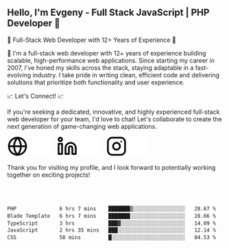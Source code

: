 ## Hello, I'm Evgeny - Full Stack JavaScript | PHP Developer 👋

🚀 Full-Stack Web Developer with 12+ Years of Experience 🚀

👋 I'm a full-stack web developer with 12+ years of experience building scalable, high-performance web applications. Since starting my career in 2007, I've honed my skills across the stack, staying adaptable in a fast-evolving industry. I take pride in writing clean, efficient code and delivering solutions that prioritize both functionality and user experience.

📈 Let's Connect! 📈

If you're seeking a dedicated, innovative, and highly experienced full-stack web developer for your team, I'd love to chat! Let's collaborate to create the next generation of game-changing web applications.

[![website](./img/globe-light.svg)](https://tradiry.com#gh-light-mode-only)
[![website](./img/globe-dark.svg)](https://tradiry.com#gh-dark-mode-only)
&nbsp;&nbsp;
[![website](./img/linkedin-light.svg)](https://www.linkedin.com/in/etulikov#gh-light-mode-only)
[![website](./img/linkedin-dark.svg)](https://www.linkedin.com/in/etulikov#gh-dark-mode-only)
&nbsp;&nbsp;
[![website](./img/instagram-light.svg)](https://www.instagram.com/evgenytulikov/#gh-light-mode-only)
[![website](./img/instagram-dark.svg)](https://www.instagram.com/evgenytulikov/#gh-dark-mode-only)

Thank you for visiting my profile, and I look forward to potentially working together on exciting projects!

<br />
<br />

<!--START_SECTION:waka-->

```txt
PHP              6 hrs 7 mins    ███████▒░░░░░░░░░░░░░░░░░   28.67 %
Blade Template   6 hrs 7 mins    ███████░░░░░░░░░░░░░░░░░░   28.66 %
TypeScript       3 hrs           ███▓░░░░░░░░░░░░░░░░░░░░░   14.09 %
JavaScript       2 hrs 35 mins   ███░░░░░░░░░░░░░░░░░░░░░░   12.14 %
CSS              58 mins         █░░░░░░░░░░░░░░░░░░░░░░░░   04.53 %
```

<!--END_SECTION:waka-->
